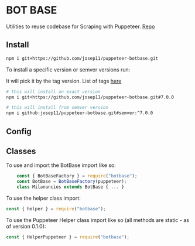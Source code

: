 # BOT BASE

Utilities to reuse codebase for Scraping with Puppeteer. [Repo][1]

## Install

```bash
npm i git+https://github.com/josep11/puppeteer-botbase.git
```

To install a specific version or semver versions run:

It will pick it by the tag version. List of tags [here][2]

```bash
# this will install an exact version
npm i git+https://github.com/josep11/puppeteer-botbase.git#7.0.0
```

```bash
# this will install from semver version
npm i github:josep11/puppeteer-botbase.git#semver:^7.0.0
```

## Config

## Classes

To use and import the BotBase import like so:

```js
    const { BotBaseFactory } = require("botbase");
    const BotBase = BotBaseFactory(puppeteer);
    class Milanuncios extends BotBase { ... }
```

To use the helper class import:

```js
const { helper } = require("botbase");
```

To use the Puppeteer Helper class import like so (all methods are static - as of version 0.1.0):

```js
const { HelperPuppeteer } = require("botbase");
```

[1]: https://github.com/josep11/puppeteer-botbase.git
[2]: https://github.com/josep11/puppeteer-botbase/tags
